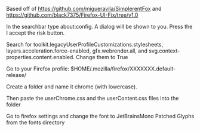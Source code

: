 Based off of https://github.com/migueravila/SimplerentFox
and https://github.com/black7375/Firefox-UI-Fix/tree/v1.0

In the searchbar type about:config. A dialog will be shown to you. Press the I accept the risk button.

Search for toolkit.legacyUserProfileCustomizations.stylesheets, layers.acceleration.force-enabled, gfx.webrender.all, and svg.context-properties.content.enabled. Change them to True

Go to your Firefox profile: $HOME/.mozilla/firefox/XXXXXXX.default-release/

Create a folder and name it chrome (with lowercase).

Then paste the userChrome.css and the userContent.css files into the folder

Go to firefox settings and change the font to JetBrainsMono Patched Glyphs from the fonts directory

